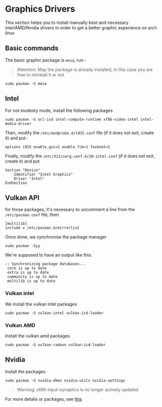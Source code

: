 # Graphics Drivers
This section helps you to install manually best and necessary intel/AMD/Nvidia drivers in order to get a better graphic experience on arch linux

## Basic commands
The basic graphic package is ```mesa```, run :
> Attention: May the package is already installed, in this case you are free to reinstall it or not
```
sudo pacman -S mesa
```

## Intel
For not modesty mode, install the following packages
```
sudo pacman -S ocl-icd intel-compute-runtime xf86-video-intel intel-media-driver 
```
Then, modify the ```/etc/modprobe.d/i915.conf``` file (if it does not exit, create it) and put :
```
options i915 enable_guc=2 enable_fcb=1 fasboot=1
```
Finally, modify the ```/etc/X11/xorg.conf.d/20-intel.conf``` (if it does not exit, create it) and put
```
Section "Device"
	Identifier "Intel Graphics"
	Driver "Intel"
EndSection
```


## Vulkan API
for those packages, it's necessary to uncomment a line from the ```/etc/pacman.conf``` file, then
```
[multilib]
include = /etc/pacman.d/mirrorlist
```
Once done, we synchronise the package manager
```
sudo pacman -Syy
```
We're supposed to have an output like this:
```
:: Synchronizing package databases...
 core is up to date
 extra is up to date
 community is up to date
 multilib is up to date
```

### Vulkan intel
We install the vulkan intel packages
```
sudo pacman -S vulkan-intel vulkan-icd-loader
```

### Vulkan AMD
Install the vulkan amd packages
```
sudo pacman -S vulkan-radeon vulkan-icd-loader
```

## Nvidia

Install the packages
```
sudo pacman -S nvidia-dkms nvidia-utils nvidia-settings
```

> Warning: xf86-input-synaptics is no longer actively updated

For more details or packages, see [this](https://archlinux.org/groups/x86_64/xorg-drivers/)
